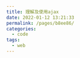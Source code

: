 ```yaml
---
title: 理解及使用ajax
date: 2022-01-12 13:21:33
permalink: /pages/b8ee86/
categories:
  - code
tags:
  - web
---
```

